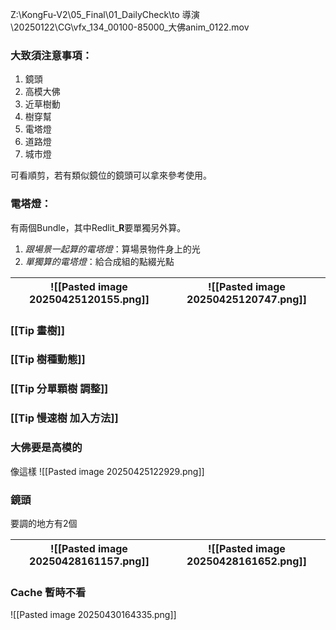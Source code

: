 Z:\KongFu-V2\05_Final\01_DailyCheck\to 導演\20250122\CG\vfx_134_00100-85000_大佛anim_0122.mov

### 大致須注意事項：
1. 鏡頭
2. 高模大佛
3. 近草樹動
4. 樹穿幫
5. 電塔燈
6. 道路燈
7. 城市燈

可看順剪，若有類似鏡位的鏡頭可以拿來參考使用。

### 電塔燈：
有兩個Bundle，其中Redlit_**R**要單獨另外算。
1. *跟場景一起算的電塔燈*：算場景物件身上的光
2. *單獨算的電塔燈*：給合成組的點綴光點

| ![[Pasted image 20250425120155.png]] | ![[Pasted image 20250425120747.png]] |
| ------------------------------------ | ------------------------------------ |

### [[Tip 畫樹]]
### [[Tip 樹種動態]]

### [[Tip 分單顆樹 調整]]

### [[Tip 慢速樹 加入方法]]

### 大佛要是高模的
像這樣
![[Pasted image 20250425122929.png]]


### 鏡頭
要調的地方有2個

| ![[Pasted image 20250428161157.png]] | ![[Pasted image 20250428161652.png]] |
| ------------------------------------ | ------------------------------------ |

### Cache 暫時不看
![[Pasted image 20250430164335.png]]